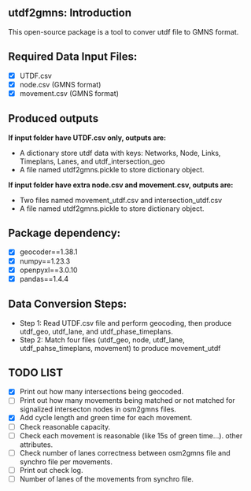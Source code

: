 ## utdf2gmns: Introduction

This open-source package is a tool to conver utdf file to GMNS format.

## Required Data Input Files:

* [X] UTDF.csv
* [X] node.csv (GMNS format)
* [X] movement.csv (GMNS format)

## **Produced outputs**

**If input folder have UTDF.csv only, outputs are:**

* A dictionary store utdf data with keys: Networks, Node, Links, Timeplans, Lanes, and utdf_intersection_geo
* A file named utdf2gmns.pickle to store dictionary object.

**If input folder have extra node.csv and movement.csv, outputs are:**

* Two files named movement_utdf.csv and intersection_utdf.csv
* A file named utdf2gmns.pickle to store dictionary object.

## **Package dependency**:

* [X] geocoder==1.38.1
* [X] numpy==1.23.3
* [X] openpyxl==3.0.10
* [X] pandas==1.4.4

## Data Conversion Steps:

* Step 1: Read UTDF.csv file and perform geocoding, then produce utdf_geo, utdf_lane, and utdf_phase_timeplans.
* Step 2: Match four files (utdf_geo, node, utdf_lane, utdf_pahse_timeplans, movement) to produce movement_utdf

## TODO LIST

* [X] Print out how many intersections being geocoded.
* [ ] Print out how many movements being matched or not matched for signalized intersecton nodes in osm2gmns files.
* [X] Add cycle length and green time for each movement.
* [ ] Check reasonable capacity.
* [ ] Check each movement is reasonable (like 15s of green time...). other attributes.
* [ ] Check number of lanes correctness between osm2gmns file and synchro file per movements.
* [ ] Print out check log.
* [ ] Number of lanes of the movements from synchro file.
